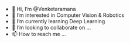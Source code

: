 - 👋 Hi, I’m @Venketaramana
- 👀 I’m interested in Computer Vision & Robotics
- 🌱 I’m currently learning Deep Learning
- 💞️ I’m looking to collaborate on ...
- 📫 How to reach me ...

<!---
Venketaramana/Venketaramana is a ✨ special ✨ repository because its `README.md` (this file) appears on your GitHub profile.
You can click the Preview link to take a look at your changes.
--->
